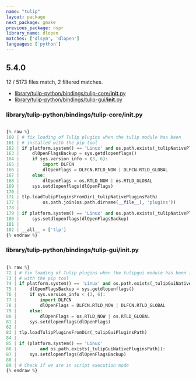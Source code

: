 ```yaml
---
name: "tulip"
layout: package
next_package: gmake
previous_package: nspr
library_name: dlopen
matches: ['dlsym', 'dlopen']
languages: ['python']
---
```

## 5.4.0
12 / 5173 files match, 2 filtered matches.

 - [library/tulip-python/bindings/tulip-core/__init__.py](#librarytulip-pythonbindingstulip-core__init__py)
 - [library/tulip-python/bindings/tulip-gui/__init__.py](#librarytulip-pythonbindingstulip-gui__init__py)

### library/tulip-python/bindings/tulip-core/__init__.py

```python

{% raw %}
160 | # fix loading of Tulip plugins when the tulip module has been
161 | # installed with the pip tool
162 | if platform.system() == 'Linux' and os.path.exists(_tulipNativePluginsPath):
163 |     dlOpenFlagsBackup = sys.getdlopenflags()
164 |     if sys.version_info < (3, 6):
165 |         import DLFCN
166 |         dlOpenFlags = DLFCN.RTLD_NOW | DLFCN.RTLD_GLOBAL
167 |     else:
168 |         dlOpenFlags = os.RTLD_NOW | os.RTLD_GLOBAL
169 |     sys.setdlopenflags(dlOpenFlags)
170 | 
171 | tlp.loadTulipPluginsFromDir(_tulipNativePluginsPath)
177 |         os.path.join(os.path.dirname(__file__), 'plugins'))
178 | 
179 | if platform.system() == 'Linux' and os.path.exists(_tulipNativePluginsPath):
180 |     sys.setdlopenflags(dlOpenFlagsBackup)
181 | 
182 | __all__ = ['tlp']
{% endraw %}

```
### library/tulip-python/bindings/tulip-gui/__init__.py

```python

{% raw %}
72 | # fix loading of Tulip plugins when the tulipgui module has been installed
73 | # with the pip tool
74 | if platform.system() == 'Linux' and os.path.exists(_tulipGuiNativePluginsPath):
75 |     dlOpenFlagsBackup = sys.getdlopenflags()
76 |     if sys.version_info < (3, 6):
77 |         import DLFCN
78 |         dlOpenFlags = DLFCN.RTLD_NOW | DLFCN.RTLD_GLOBAL
79 |     else:
80 |         dlOpenFlags = os.RTLD_NOW | os.RTLD_GLOBAL
81 |     sys.setdlopenflags(dlOpenFlags)
82 | 
83 | tlp.loadTulipPluginsFromDir(_tulipGuiPluginsPath)
84 | 
85 | if (platform.system() == 'Linux'
86 |         and os.path.exists(_tulipGuiNativePluginsPath)):
87 |     sys.setdlopenflags(dlOpenFlagsBackup)
88 | 
89 | # Check if we are in script execution mode
{% endraw %}

```
